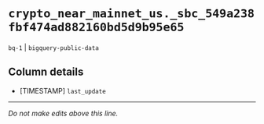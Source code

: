 # `crypto_near_mainnet_us._sbc_549a238fbf474ad882160bd5d9b95e65`
`bq-1` | `bigquery-public-data`

## Column details
* [TIMESTAMP] `last_update`

-------------------------------------------------------------------------------
*Do not make edits above this line.*
